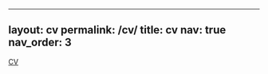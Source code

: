 
---
layout: cv
permalink: /cv/
title: cv
nav: true
nav_order: 3
---

<a href="/assets/pdf/AtraBahceci_CV.pdf" target="_blank">CV</a>
